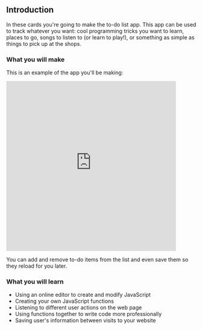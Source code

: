 ## Introduction

In these cards you're going to make the to-do list app. This app can be used to track whatever you want: cool programming tricks you want to learn, places to go, songs to listen to (or learn to play!), or something as simple as things to pick up at the shops.

### What you will make

This is an example of the app you'll be making:

<div class="app-preview">
  <iframe allowtransparency="true" width="450px" height="450px" src="https://philipharney.github.io/to-do-list/" frameborder="0"></iframe>
</div>

You can add and remove to-do items from the list and even save them so they reload for you later.

### What you will learn

  - Using an online editor to create and modify JavaScript
  - Creating your own JavaScript functions
  - Listening to different user actions on the web page
  - Using functions together to write code more professionally
  - Saving user's information between visits to your website
